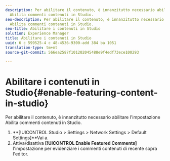 ```yaml
---
description: Per abilitare il contenuto, è innanzitutto necessario abilitare l'impostazione
  Abilita commenti contenuti in Studio.
seo-description: Per abilitare il contenuto, è innanzitutto necessario abilitare l'impostazione
  Abilita commenti contenuti in Studio.
seo-title: Abilitare i contenuti in Studio
solution: Experience Manager
title: Abilitare i contenuti in Studio
uuid: 6 c 599525-4 c 48-4536-9300-add 384 ba 1051
translation-type: tm+mt
source-git-commit: 566ea2587f101202045488e9f4edf73ece100293

---
```



# Abilitare i contenuti in Studio{#enable-featuring-content-in-studio}

Per abilitare il contenuto, è innanzitutto necessario abilitare l'impostazione Abilita commenti contenuti in Studio.

1. **[!UICONTROL Studio > Settings > Network Settings > Default Settings]**Vai a.
1. Attiva/disattiva **[!UICONTROL Enable Featured Comments]** l'impostazione per evidenziare i commenti contenuti di recente sopra l'editor.
